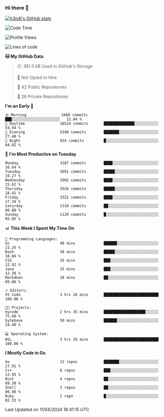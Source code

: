 ### Hi there 👋

[![h3n4l's GitHub stats](https://github-readme-stats.vercel.app/api?username=h3n4l&count_private=true&show_icons=true&theme=radical)](https://github.com/h3n4l/github-readme-stats)

<!--START_SECTION:waka-->
![Code Time](http://img.shields.io/badge/Code%20Time-1%2C858%20hrs%2012%20mins-blue)

![Profile Views](http://img.shields.io/badge/Profile%20Views-0-blue)

![Lines of code](https://img.shields.io/badge/From%20Hello%20World%20I%27ve%20Written-6.2%20million%20lines%20of%20code-blue)

**🐱 My GitHub Data** 

> 📦 381.5 kB Used in GitHub's Storage 
 > 
> 🚫 Not Opted to Hire
 > 
> 📜 42 Public Repositories 
 > 
> 🔑 26 Private Repositories 
 > 
**I'm an Early 🐤** 

```text
🌞 Morning                2460 commits        ███░░░░░░░░░░░░░░░░░░░░░░   12.84 % 
🌆 Daytime                10524 commits       ██████████████░░░░░░░░░░░   54.94 % 
🌃 Evening                5248 commits        ███████░░░░░░░░░░░░░░░░░░   27.40 % 
🌙 Night                  924 commits         █░░░░░░░░░░░░░░░░░░░░░░░░   04.82 % 
```
📅 **I'm Most Productive on Tuesday** 

```text
Monday                   3187 commits        ████░░░░░░░░░░░░░░░░░░░░░   16.64 % 
Tuesday                  3691 commits        █████░░░░░░░░░░░░░░░░░░░░   19.27 % 
Wednesday                2992 commits        ████░░░░░░░░░░░░░░░░░░░░░   15.62 % 
Thursday                 3526 commits        █████░░░░░░░░░░░░░░░░░░░░   18.41 % 
Friday                   3322 commits        ████░░░░░░░░░░░░░░░░░░░░░   17.34 % 
Saturday                 1318 commits        ██░░░░░░░░░░░░░░░░░░░░░░░   06.88 % 
Sunday                   1120 commits        █░░░░░░░░░░░░░░░░░░░░░░░░   05.85 % 
```


📊 **This Week I Spent My Time On** 

```text
💬 Programming Languages: 
Go                       48 mins             ██████░░░░░░░░░░░░░░░░░░░   23.35 % 
Bash                     38 mins             █████░░░░░░░░░░░░░░░░░░░░   18.66 % 
CSS                      26 mins             ███░░░░░░░░░░░░░░░░░░░░░░   12.92 % 
Java                     25 mins             ███░░░░░░░░░░░░░░░░░░░░░░   12.38 % 
Markdown                 18 mins             ██░░░░░░░░░░░░░░░░░░░░░░░   09.06 % 

🔥 Editors: 
VS Code                  3 hrs 26 mins       █████████████████████████   100.00 % 

🐱‍💻 Projects: 
mycode                   2 hrs 35 mins       ███████████████████░░░░░░   75.60 % 
bytebase                 50 mins             ██████░░░░░░░░░░░░░░░░░░░   24.40 % 

💻 Operating System: 
WSL                      3 hrs 26 mins       █████████████████████████   100.00 % 
```

**I Mostly Code in Go** 

```text
Go                       12 repos            ███████░░░░░░░░░░░░░░░░░░   27.91 % 
C++                      6 repos             ███░░░░░░░░░░░░░░░░░░░░░░   13.95 % 
Rust                     4 repos             ██░░░░░░░░░░░░░░░░░░░░░░░   09.30 % 
Shell                    3 repos             ██░░░░░░░░░░░░░░░░░░░░░░░   06.98 % 
Ruby                     1 repo              █░░░░░░░░░░░░░░░░░░░░░░░░   02.33 % 
```




 Last Updated on 11/04/2024 18:41:15 UTC
<!--END_SECTION:waka-->

